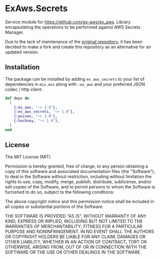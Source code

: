 # ExAws.Secrets

Service module for https://github.com/ex-aws/ex_aws. Library encapsulating the operations to be performed against AWS Secrets Manager.

Due to the lack of maintenance of the [original repository](https://github.com/ex-aws/ex_aws_secretsmanager), it has been decided to make a fork and create this repository as an alternative for an updated version.

## Installation

The package can be installed by adding `ex_aws_secrets` to your list of dependencies in `mix.exs` along with `:ex_aws` and your preferred JSON codec / http client.

```elixir
def deps do
  [
    {:ex_aws, "~> 2.0"},
    {:ex_aws_secrets, "~> 1.0"},
    {:poison, "~> 3.0"},
    {:hackney, "~> 1.9"},
  ]
end
```


## License

The MIT License (MIT)

Permission is hereby granted, free of charge, to any person obtaining a copy
of this software and associated documentation files (the "Software"), to deal
in the Software without restriction, including without limitation the rights
to use, copy, modify, merge, publish, distribute, sublicense, and/or sell
copies of the Software, and to permit persons to whom the Software is
furnished to do so, subject to the following conditions:

The above copyright notice and this permission notice shall be included in
all copies or substantial portions of the Software.

THE SOFTWARE IS PROVIDED "AS IS", WITHOUT WARRANTY OF ANY KIND, EXPRESS OR
IMPLIED, INCLUDING BUT NOT LIMITED TO THE WARRANTIES OF MERCHANTABILITY,
FITNESS FOR A PARTICULAR PURPOSE AND NONINFRINGEMENT. IN NO EVENT SHALL THE
AUTHORS OR COPYRIGHT HOLDERS BE LIABLE FOR ANY CLAIM, DAMAGES OR OTHER
LIABILITY, WHETHER IN AN ACTION OF CONTRACT, TORT OR OTHERWISE, ARISING FROM,
OUT OF OR IN CONNECTION WITH THE SOFTWARE OR THE USE OR OTHER DEALINGS IN
THE SOFTWARE.
